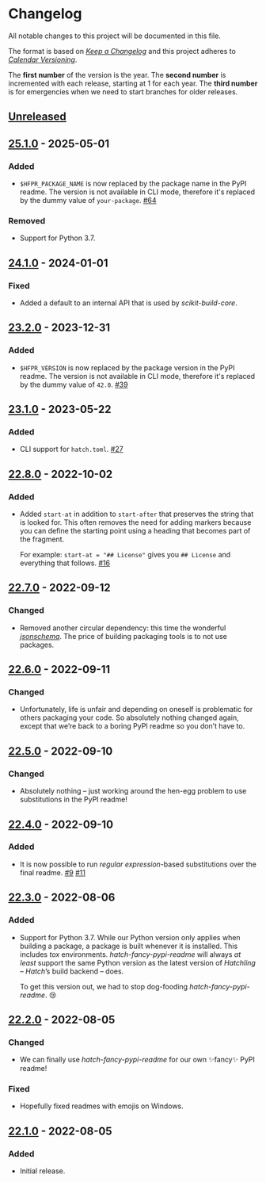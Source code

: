 # Changelog

All notable changes to this project will be documented in this file.

The format is based on [*Keep a Changelog*](https://keepachangelog.com/en/1.0.0/) and this project adheres to [*Calendar Versioning*](https://calver.org/).

The **first number** of the version is the year.
The **second number** is incremented with each release, starting at 1 for each year.
The **third number** is for emergencies when we need to start branches for older releases.

<!-- changelog follows -->


## [Unreleased](https://github.com/hynek/hatch-fancy-pypi-readme/compare/25.1.0...HEAD)


## [25.1.0](https://github.com/hynek/hatch-fancy-pypi-readme/compare/24.1.0...25.1.0) - 2025-05-01

### Added

- `$HFPR_PACKAGE_NAME` is now replaced by the package name in the PyPI readme.
  The version is not available in CLI mode, therefore it's replaced by the dummy value of `your-package`.
  [#64](https://github.com/hynek/hatch-fancy-pypi-readme/pull/64)


### Removed

- Support for Python 3.7.


## [24.1.0](https://github.com/hynek/hatch-fancy-pypi-readme/compare/23.2.0...24.1.0) - 2024-01-01

### Fixed

- Added a default to an internal API that is used by *scikit-build-core*.


## [23.2.0](https://github.com/hynek/hatch-fancy-pypi-readme/compare/23.1.0...23.2.0) - 2023-12-31

### Added

- `$HFPR_VERSION` is now replaced by the package version in the PyPI readme.
  The version is not available in CLI mode, therefore it's replaced by the dummy value of `42.0`.
  [#39](https://github.com/hynek/hatch-fancy-pypi-readme/pull/39)


## [23.1.0](https://github.com/hynek/hatch-fancy-pypi-readme/compare/22.8.0...23.1.0) - 2023-05-22

### Added

- CLI support for `hatch.toml`.
  [#27](https://github.com/hynek/hatch-fancy-pypi-readme/issues/27)


## [22.8.0](https://github.com/hynek/hatch-fancy-pypi-readme/compare/22.7.0...22.8.0) - 2022-10-02

### Added

- Added `start-at` in addition to `start-after` that preserves the string that is looked for. This often removes the need for adding markers because you can define the starting point using a heading that becomes part of the fragment.

   For example: `start-at = "## License"` gives you `## License` and everything that follows.
   [#16](https://github.com/hynek/hatch-fancy-pypi-readme/issues/16)


## [22.7.0](https://github.com/hynek/hatch-fancy-pypi-readme/compare/22.6.0...22.7.0) - 2022-09-12

### Changed

- Removed another circular dependency: this time the wonderful [*jsonschema*](https://python-jsonschema.readthedocs.io/).
  The price of building packaging tools is to not use packages.


## [22.6.0](https://github.com/hynek/hatch-fancy-pypi-readme/compare/22.5.0...22.6.0) - 2022-09-11

### Changed

- Unfortunately, life is unfair and depending on oneself is problematic for others packaging your code.
  So absolutely nothing changed again, except that we’re back to a boring PyPI readme so you don’t have to.


## [22.5.0](https://github.com/hynek/hatch-fancy-pypi-readme/compare/22.4.0...22.5.0) - 2022-09-10

### Changed

- Absolutely nothing – just working around the hen-egg problem to use substitutions in the PyPI readme!


## [22.4.0](https://github.com/hynek/hatch-fancy-pypi-readme/compare/22.3.0...22.4.0) - 2022-09-10

### Added

- It is now possible to run *regular expression*-based substitutions over the final readme.
  [#9](https://github.com/hynek/hatch-fancy-pypi-readme/issues/9)
  [#11](https://github.com/hynek/hatch-fancy-pypi-readme/issues/11)


## [22.3.0](https://github.com/hynek/hatch-fancy-pypi-readme/compare/22.2.0...22.3.0) - 2022-08-06

### Added

- Support for Python 3.7.
  While our Python version only applies when building a package, a package is built whenever it is installed.
  This includes *tox* environments.
  *hatch-fancy-pypi-readme* will always *at least* support the same Python version as the latest version of *Hatchling* – *Hatch*’s build backend – does.

  To get this version out, we had to stop dog-fooding *hatch-fancy-pypi-readme*. 😢


## [22.2.0](https://github.com/hynek/hatch-fancy-pypi-readme/compare/22.1.0...22.2.0) - 2022-08-05

### Changed

- We can finally use *hatch-fancy-pypi-readme* for our own ✨fancy✨ PyPI readme!


### Fixed

- Hopefully fixed readmes with emojis on Windows.


## [22.1.0](https://github.com/hynek/hatch-fancy-pypi-readme/tree/22.1.0) - 2022-08-05

### Added

- Initial release.
